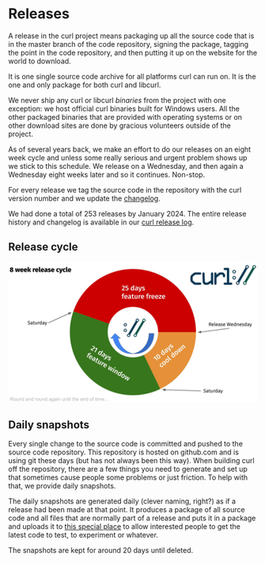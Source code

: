 # Releases

A release in the curl project means packaging up all the source code that is
in the master branch of the code repository, signing the package, tagging the
point in the code repository, and then putting it up on the website for the
world to download.

It is one single source code archive for all platforms curl can run on. It is
the one and only package for both curl and libcurl.

We never ship any curl or libcurl _binaries_ from the project with one
exception: we host official curl binaries built for Windows users. All the
other packaged binaries that are provided with operating systems or on other
download sites are done by gracious volunteers outside of the project.

As of several years back, we make an effort to do our releases on an eight
week cycle and unless some really serious and urgent problem shows up we stick
to this schedule. We release on a Wednesday, and then again a Wednesday eight
weeks later and so it continues. Non-stop.

For every release we tag the source code in the repository with the curl
version number and we update the [changelog](https://curl.se/changes.html).

We had done a total of 253 releases by January 2024. The entire release
history and changelog is available in our [curl release
log](https://curl.se/docs/releases.html).

## Release cycle

![The curl release cycle visualized](release-cycle.png)

## Daily snapshots

Every single change to the source code is committed and pushed to the source
code repository. This repository is hosted on github.com and is using git
these days (but has not always been this way). When building curl off the
repository, there are a few things you need to generate and set up that
sometimes cause people some problems or just friction. To help with that, we
provide daily snapshots.

The daily snapshots are generated daily (clever naming, right?) as if a
release had been made at that point. It produces a package of all source code
and all files that are normally part of a release and puts it in a package and
uploads it to [this special place](https://curl.se/snapshots/) to allow
interested people to get the latest code to test, to experiment or whatever.

The snapshots are kept for around 20 days until deleted.
